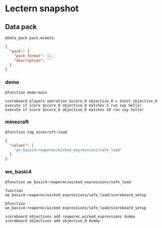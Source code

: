 # Lectern snapshot

## Data pack

`@data_pack pack.mcmeta`

```json
{
  "pack": {
    "pack_format": 12,
    "description": ""
  }
}
```

### demo

`@function demo:main`

```mcfunction
scoreboard players operation $score_0 objective_0 = $test objective_0
execute if score $score_0 objective_0 matches 5 run say hello!
execute if score $score_0 objective_0 matches 10 run say hello!
```

### minecraft

`@function_tag minecraft:load`

```json
{
  "values": [
    "we_basic4:reapermc/wicked_expressions/safe_load"
  ]
}
```

### we_basic4

`@function we_basic4:reapermc/wicked_expressions/safe_load`

```mcfunction
function we_basic4:reapermc/wicked_expressions/safe_load/scoreboard_setup
```

`@function we_basic4:reapermc/wicked_expressions/safe_load/scoreboard_setup`

```mcfunction
scoreboard objectives add reapermc.wicked_expressions dummy
scoreboard objectives add objective_0 dummy
```

